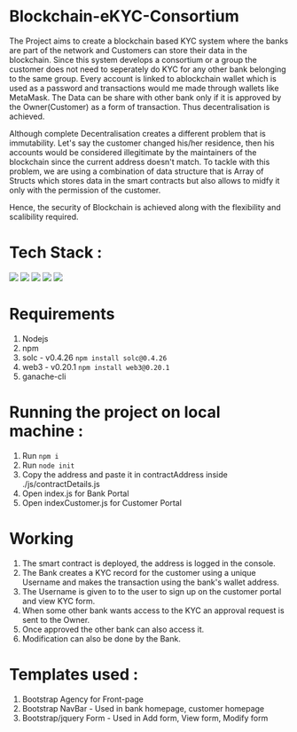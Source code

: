 # Blockchain-eKYC-Consortium

The Project aims to create a blockchain based KYC system where the banks are part of the network and Customers can store their data in the blockchain. Since this system develops a consortium or a group the customer does not need to seperately do KYC for any other bank belonging to the same group. Every account is linked to ablockchain wallet which is used as a password and transactions would me made through wallets like MetaMask. The Data can be share with other bank only if it is approved by the Owner(Customer) as a form of transaction. Thus decentralisation is achieved. 

Although complete Decentralisation creates a different problem that is immutability. Let's say the customer changed his/her residence, then his accounts would be considered illegitimate by the maintainers of the blockchain since the current address doesn't match. To tackle with this problem, we are using a combination of data structure that is Array of Structs which stores data in the smart contracts but also allows to midfy it only with the permission of the customer. 

Hence, the security of Blockchain is achieved along with the flexibility and scalibility required.

# Tech Stack :
<img  src="https://img.shields.io/badge/Node.js-339933?style=for-the-badge&logo=nodedotjs&logoColor=white" />
<img  src="https://img.shields.io/badge/HTML5-E34F26?style=for-the-badge&logo=html5&logoColor=white" />
<img  src="https://img.shields.io/badge/JavaScript-323330?style=for-the-badge&logo=javascript&logoColor=F7DF1E" />
<img  src="https://img.shields.io/badge/CSS3-1572B6?style=for-the-badge&logo=css3&logoColor=white" />
<img  src="https://img.shields.io/badge/Solidity-e6e6e6?style=for-the-badge&logo=solidity&logoColor=black" />

# Requirements
1. Nodejs
2. npm
3. solc - v0.4.26 `npm install solc@0.4.26`
4. web3 - v0.20.1 `npm install web3@0.20.1`
5. ganache-cli

# Running the project on local machine :
1. Run `npm i`
2. Run `node init`
3. Copy the address and paste it in contractAddress inside ./js/contractDetails.js
4. Open index.js for Bank Portal
5. Open indexCustomer.js for Customer Portal

# Working 
1. The smart contract is deployed, the address is logged in the console.
2. The Bank creates a KYC record for the customer using a unique Username and makes the transaction using the bank's wallet address.
3. The Username is given to to the user to sign up on the customer portal and view KYC form.
4. When some other bank wants access to the KYC an approval request is sent to the Owner.
5. Once approved the other bank can also access it.
6. Modification can also be done by the Bank.

# Templates used :
1. Bootstrap Agency for Front-page
2. Bootstrap NavBar - Used in bank homepage, customer homepage
3. Bootstrap/jquery Form - Used in Add form, View form, Modify form


